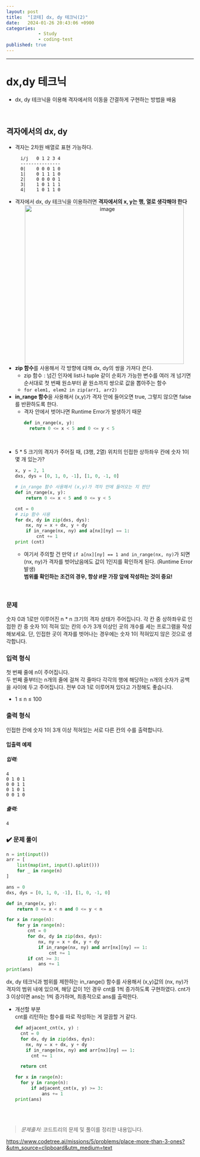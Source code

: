 ```yaml
---
layout: post
title:  "[코테] dx, dy 테크닉(2)"
date:   2024-01-26 20:43:06 +0900
categories: 
            - Study
            - coding-test
published: true
---
```


---
# dx,dy 테크닉
- dx, dy 테크닉을 이용해 격자에서의 이동을 간결하게 구현하는 방법을 배움
<br>

## 격자에서의 dx, dy
- 격자는 2차원 배열로 표현 가능하다.
  ```
    i/j   0 1 2 3 4
    ---------------
    0|    0 0 0 1 0
    1|    0 1 1 1 0
    2|    0 0 0 0 1
    3|    1 0 1 1 1
    4|    1 0 1 1 0

  ```
- 격자에서 dx, dy 테크닉을 이용하려면 <strong>격자에서의 x, y는 행, 열로 생각해야 한다 </strong>
  <center><img width="427" alt="image" src="https://github.com/yaejinkong/yaejinkong.github.io/assets/127467781/8bc69ef7-008e-4692-9ba6-55b6e34d4c1b"></center>
- <strong>zip 함수</strong>를 사용해서 각 방향에 대해 dx, dy의 쌍을 가져다 쓴다. 
  - zip 함수 : 넘긴 인자에 list나 tuple 같이 순회가 가능한 변수를 여러 개 넘기면 순서대로 첫 번째 원소부터 끝 원소까지 쌍으로 값을 뽑아주는 함수
  - `for elem1, elem2 in zip(arr1, arr2)`
- <strong>in_range 함수</strong>을 사용해서 (x,y)가 격자 안에 들어오면 true, 그렇지 않으면 false를 반환하도록 한다.
  - 격자 안에서 벗어나면 Runtime Error가 발생하기 때문
    ~~~python
    def in_range(x, y):
      return 0 <= x < 5 and 0 <= y < 5
    ~~~
<br>

- 5 * 5 크기의 격자가 주어질 때, (3행, 2열) 위치의 인접한 상하좌우 칸에 숫자 1이 몇 개 있는가?
  ~~~python
  x, y = 2, 1
  dxs, dys = [0, 1, 0, -1], [1, 0, -1, 0]

  # in_range 함수 사용해서 (x,y)가 격자 안에 들어오는 지 판단
  def in_range(x, y):
      return 0 <= x < 5 and 0 <= y < 5

  cnt = 0
  # zip 함수 사용
  for dx, dy in zip(dxs, dys):
      nx, ny = x + dx, y + dy
      if in_range(nx, ny) and a[nx][ny] == 1:
          cnt += 1
  print (cnt)
  ~~~

  - 여기서 주의할 건 만약 `if a[nx][ny] == 1 and in_range(nx, ny)`가 되면 (nx, ny)가 격자를 벗어났음에도 값이 1인지를 확인하게 된다. (Runtime Error 발생) <br>
  <strong> 범위를 확인하는 조건의 경우, 항상 if문 가장 앞에 작성하는 것이 중요! </strong>
<br>

### 문제
숫자 0과 1로만 이루어진 n * n 크기의 격자 상태가 주어집니다. 각 칸 중 상하좌우로 인접한 칸 중 숫자 1이 적혀 있는 칸의 수가 3개 이상인 곳의 개수를 세는 프로그램을 작성해보세요. 단, 인접한 곳이 격자를 벗어나는 경우에는 숫자 1이 적혀있지 않은 것으로 생각합니다.

### 입력 형식
첫 번째 줄에 n이 주어집니다.<br>
두 번째 줄부터는 n개의 줄에 걸쳐 각 줄마다 각각의 행에 해당하는 n개의 숫자가 공백을 사이에 두고 주어집니다. 전부 0과 1로 이루어져 있다고 가정해도 좋습니다.
- 1 ≤ n ≤ 100

### 출력 형식
인접한 칸에 숫자 1이 3개 이상 적혀있는 서로 다른 칸의 수를 출력합니다.

#### 입출력 예제
##### 입력:
```
4
0 1 0 1
0 0 1 1
0 1 0 1
0 0 1 0
```

##### 출력:
```
4
```

### ✔️ 문제 풀이
  ~~~python
  n = int(input())
  arr = [
      list(map(int, input().split()))
      for _ in range(n)
  ]

  ans = 0
  dxs, dys = [0, 1, 0, -1], [1, 0, -1, 0]

  def in_range(x, y):
      return 0 <= x < n and 0 <= y < n

  for x in range(n):
      for y in range(n):
          cnt = 0
          for dx, dy in zip(dxs, dys):
              nx, ny = x + dx, y + dy
              if in_range(nx, ny) and arr[nx][ny] == 1:
                  cnt += 1
          if cnt >= 3: 
              ans += 1
  print(ans)
  ~~~

  dx, dy 테크닉과 범위를 제한하는 in_range() 함수를 사용해서 (x,y)값의 (nx, ny)가 격자의 범위 내에 있으며, 해당 값이 1인 경우 cnt를 1씩 증가하도록 구현하였다. cnt가 3 이상이면 ans는 1씩 증가하며, 최종적으로 ans를 출력한다.  

- 개선할 부분<br>
cnt를 리턴하는 함수를 따로 작성하는 게 깔끔할 거 같다.
  ~~~python
  def adjacent_cnt(x, y) :
    cnt = 0
    for dx, dy in zip(dxs, dys):
      nx, ny = x + dx, y + dy
      if in_range(nx, ny) and arr[nx][ny] == 1:
        cnt += 1

    return cnt

  for x in range(n):
    for y in range(n):
        if adjacent_cnt(x, y) >= 3:
            ans += 1
  print(ans)
  ~~~
<br><br>

> *<i class="fa fa-info-circle" aria-hidden="true"></i> 문제출처:* 코드트리의 문제 및 풀이를 정리한 내용입니다. 

<https://www.codetree.ai/missions/5/problems/place-more-than-3-ones?&utm_source=clipboard&utm_medium=text>
